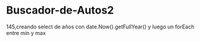 # Buscador-de-Autos2
145,creando select de años con date.Now().getFullYear() y luego un forEach entre min y max
